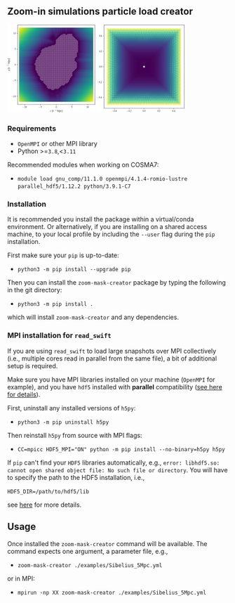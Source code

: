 ## Zoom-in simulations particle load creator

<p float="left">
  <img src="/examples/5Mpc_1_high_res.png" width="200" />
  <img src="/examples/5Mpc_1_low_res_skins.png" width="200" /> 
</p>

### Requirements

* `OpenMPI` or other MPI library
* Python >=`3.8`,<`3.11`

Recommended modules when working on COSMA7:

* `module load gnu_comp/11.1.0 openmpi/4.1.4-romio-lustre parallel_hdf5/1.12.2 python/3.9.1-C7`

### Installation

It is recommended you install the package within a virtual/conda environment.
Or alternatively, if you are installing on a shared access machine, to your
local profile by including the `--user` flag during the `pip` installation.

First make sure your `pip` is up-to-date:

* `python3 -m pip install --upgrade pip`

Then you can install the `zoom-mask-creator` package by typing the following in
the git directory:

* `python3 -m pip install .`

which will install `zoom-mask-creator` and any dependencies.

### MPI installation for `read_swift`

If you are using `read_swift` to load large snapshots over MPI collectively
(i.e., multiple cores read in parallel from the same file), a bit of additional
setup is required.

Make sure you have MPI libraries installed on your machine (`OpenMPI` for example), and you have `hdf5` installed with **parallel** compatibility ([see here for details](https://docs.h5py.org/en/stable/mpi.html)).

First, uninstall any installed versions of `h5py`:

* `python3 -m pip uninstall h5py`

Then reinstall `h5py` from source with MPI flags:

* `CC=mpicc HDF5_MPI="ON" python -m pip install --no-binary=h5py h5py`

If `pip` can't find your `HDF5` libraries automatically, e.g., `error: libhdf5.so: cannot open shared object file: No such file or directory`. You will have to specify the path to the HDF5 installation, i.e.,

`HDF5_DIR=/path/to/hdf5/lib`

see [here](https://docs.h5py.org/en/stable/build.html#building-against-parallel-hdf5) for more details.

## Usage

Once installed the `zoom-mask-creator` command will be available. The command expects one argument, a parameter file, e.g.,

* `zoom-mask-creator ./examples/Sibelius_5Mpc.yml`

or in MPI:

* `mpirun -np XX zoom-mask-creator ./examples/Sibelius_5Mpc.yml`
